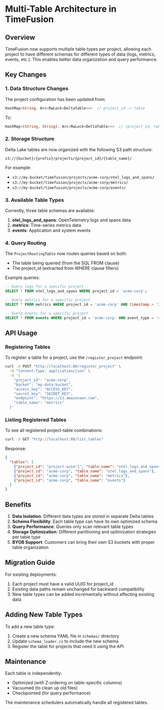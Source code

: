# Multi-Table Architecture in TimeFusion

## Overview

TimeFusion now supports multiple table types per project, allowing each project to have different schemas for different types of data (logs, metrics, events, etc.). This enables better data organization and query performance.

## Key Changes

### 1. Data Structure Changes

The project configuration has been updated from:
```rust
HashMap<String, Arc<RwLock<DeltaTable>>>  // project_id -> table
```

To:
```rust
HashMap<(String, String), Arc<RwLock<DeltaTable>>>  // (project_id, table_name) -> table
```

### 2. Storage Structure

Delta Lake tables are now organized with the following S3 path structure:
```
s3://{bucket}/{prefix}/projects/{project_id}/{table_name}/
```

For example:
- `s3://my-bucket/timefusion/projects/acme-corp/otel_logs_and_spans/`
- `s3://my-bucket/timefusion/projects/acme-corp/metrics/`
- `s3://my-bucket/timefusion/projects/acme-corp/events/`

### 3. Available Table Types

Currently, three table schemas are available:

1. **otel_logs_and_spans**: OpenTelemetry logs and spans data
2. **metrics**: Time-series metrics data
3. **events**: Application and system events

### 4. Query Routing

The `ProjectRoutingTable` now routes queries based on both:
- The table being queried (from the SQL FROM clause)
- The project_id (extracted from WHERE clause filters)

Example queries:
```sql
-- Query logs for a specific project
SELECT * FROM otel_logs_and_spans WHERE project_id = 'acme-corp';

-- Query metrics for a specific project
SELECT * FROM metrics WHERE project_id = 'acme-corp' AND timestamp > '2024-01-01';

-- Query events for a specific project
SELECT * FROM events WHERE project_id = 'acme-corp' AND event_type = 'error';
```

## API Usage

### Registering Tables

To register a table for a project, use the `/register_project` endpoint:

```bash
curl -X POST "http://localhost:80/register_project" \
  -H "Content-Type: application/json" \
  -d '{
    "project_id": "acme-corp",
    "bucket": "my-data-bucket",
    "access_key": "ACCESS_KEY",
    "secret_key": "SECRET_KEY",
    "endpoint": "https://s3.amazonaws.com",
    "table_name": "metrics"
  }'
```

### Listing Registered Tables

To see all registered project-table combinations:

```bash
curl -X GET "http://localhost:80/list_tables"
```

Response:
```json
{
  "tables": [
    {"project_id": "project-uuid-1", "table_name": "otel_logs_and_spans"},
    {"project_id": "acme-corp", "table_name": "otel_logs_and_spans"},
    {"project_id": "acme-corp", "table_name": "metrics"},
    {"project_id": "acme-corp", "table_name": "events"}
  ]
}
```

## Benefits

1. **Data Isolation**: Different data types are stored in separate Delta tables
2. **Schema Flexibility**: Each table type can have its own optimized schema
3. **Query Performance**: Queries only scan relevant table types
4. **Storage Optimization**: Different partitioning and optimization strategies per table type
5. **BYOB Support**: Customers can bring their own S3 buckets with proper table organization

## Migration Guide

For existing deployments:

1. Each project must have a valid UUID for project_id
2. Existing data paths remain unchanged for backward compatibility
3. New table types can be added incrementally without affecting existing data

## Adding New Table Types

To add a new table type:

1. Create a new schema YAML file in `schemas/` directory
2. Update `schema_loader.rs` to include the new schema
3. Register the table for projects that need it using the API

## Maintenance

Each table is independently:
- Optimized (with Z-ordering on table-specific columns)
- Vacuumed (to clean up old files)
- Checkpointed (for query performance)

The maintenance schedulers automatically handle all registered tables.